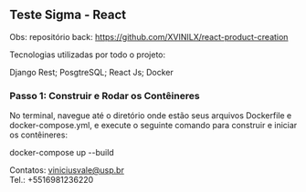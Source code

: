 ## Teste Sigma - React

Obs: repositório back:
https://github.com/XVINILX/react-product-creation

Tecnologias utilizadas por todo o projeto:

Django Rest;
PosgtreSQL;
React Js;
Docker

### Passo 1: Construir e Rodar os Contêineres

No terminal, navegue até o diretório onde estão seus arquivos Dockerfile e docker-compose.yml, e execute o seguinte comando para construir e iniciar os contêineres:

docker-compose up --build

Contatos: viniciusvale@usp.br  
Tel.: +5516981236220